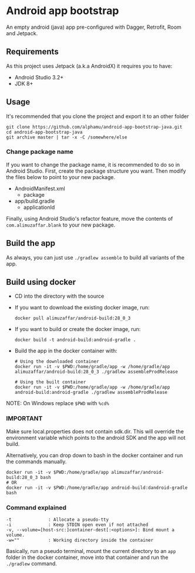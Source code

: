 # Android app bootstrap

An empty android (java) app pre-configured with Dagger, Retrofit, Room and Jetpack.

## Requirements

As this project uses Jetpack (a.k.a AndroidX) it requires you to have:

- Android Studio 3.2+
- JDK 8+

## Usage

It's recommended that you clone the project and export it to an other folder

    git clone https://github.com/alphamu/android-app-bootstrap-java.git
    cd android-app-bootstrap-java
    git archive master | tar -x -C /somewhere/else

### Change package name

If you want to change the package name, it is recommended to do so
in Android Studio. First, create the package structure you want.
Then modify the files below to point to your new package.

- AndroidManifest.xml
    - package
- app/build.gradle
    - applicationId

Finally, using Android Studio's refactor feature, move the contents of
`com.alimuzaffar.blank` to your new package.

## Build the app

As always, you can just use `./gradlew assemble` to build all variants
of the app.

## Build using docker

- CD into the directory with the source

- If you want to download the existing docker image, run:

      docker pull alimuzaffar/android-build:28_0_3

- If you want to build or create the docker image, run:

      docker build -t android-build:android-gradle .

- Build the app in the docker container with:

      # Using the downloaded container
      docker run -it -v $PWD:/home/gradle/app -w /home/gradle/app alimuzaffar/android-build:28_0_3 ./gradlew assembleProdRelease

      # Using the built container
      docker run -it -v $PWD:/home/gradle/app -w /home/gradle/app android-build:android-gradle ./gradlew assembleProdRelease

NOTE: On Windows replace `$PWD` with `%cd%`

### IMPORTANT
Make sure local.properties does not contain sdk.dir. This will override the environment variable which points
to the android SDK and the app will not build.


Alternatively, you can drop down to bash in the docker container and run the commands manually.

    docker run -it -v $PWD:/home/gradle/app alimuzaffar/android-build:28_0_3 bash
    # OR
    docker run -it -v $PWD:/home/gradle/app android-build:dandroid-gradle bash


### Command explained

    -t              : Allocate a pseudo-tty
    -i              : Keep STDIN open even if not attached
    -v, --volume=[host-src:]container-dest[:<options>]: Bind mount a volume.
    -w=""           : Working directory inside the container

Basically, run a pseudo terminal, mount the current directory to an `app` folder in the docker container, move into that container and run the `./gradlew` command.
